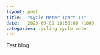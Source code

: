 ```yaml
---
layout: post
title:  "Cycle Meter (part 1)"
date:   2020-09-09 18:58:00 +1000
categories: cycling cycle-meter
---
```

Test blog